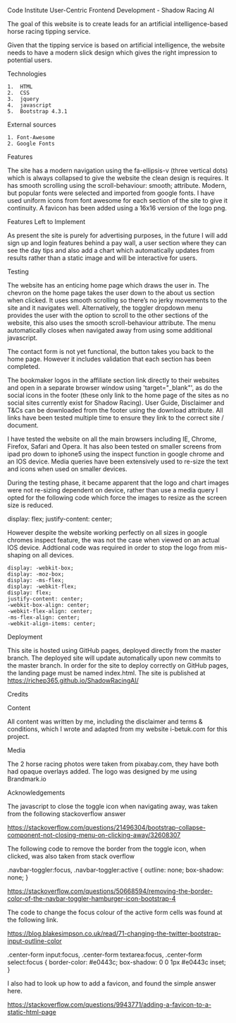 Code Institute User-Centric Frontend Development - Shadow Racing AI

The goal of this website is to create leads for an artificial intelligence-based horse racing tipping service.

Given that the tipping service is based on artificial intelligence, the website needs to have a modern slick design
which gives the right impression to potential users.

Technologies

    1.	HTML
    2.	CSS
    3.	jquery
    4.	javascript
    5.  Bootstrap 4.3.1

External sources

    1. Font-Awesome
    2. Google Fonts

Features

The site has a modern navigation using the fa-ellipsis-v (three vertical dots) which is always collapsed to give the
website the clean design is requires. It has smooth scrolling using the scroll-behaviour: smooth; attribute. Modern,
but popular fonts were selected and imported from google fonts. I have used uniform icons from font awesome for each
section of the site to give it continuity. A favicon has been added using a 16x16 version of the logo png.

Features Left to Implement

As present the site is purely for advertising purposes, in the future I will add sign up and login features behind a
pay wall, a user section where they can see the day tips and also add a chart which automatically updates from results
rather than a static image and will be interactive for users.

Testing

The website has an enticing home page which draws the user in. The chevron on the home page takes the user down to the
about us section when clicked. It uses smooth scrolling so there’s no jerky movements to the site and it navigates well.
Alternatively, the toggler dropdown menu provides the user with the option to scroll to the other sections of the website,
this also uses the smooth scroll-behaviour attribute. The menu automatically closes when navigated away from using some
additional javascript.

The contact form is not yet functional, the button takes you back to the home page. However it includes validation that each
section has been completed.

The bookmaker logos in the affiliate section link directly to their websites and open in a separate browser window using
'target="_blank"', as do the social icons in the footer (these only link to the home page of the sites as no social sites
currently exist for Shadow Racing). User Guide, Disclaimer and T&Cs can be downloaded from the footer using the download
attribute. All links have been tested multiple time to ensure they link to the correct site / document.

I have tested the website on all the main browsers including IE, Chrome, Firefox, Safari and Opera. It has also been tested
on smaller screens from ipad pro down to iphone5 using the inspect function in google chrome and an IOS device. Media queries
have been extensively used to re-size the text and icons when used on smaller devices.

During the testing phase, it became apparent that the logo and chart images were not re-sizing dependent on device, rather
than use a media query I opted for the following code which force the images to resize as the screen size is reduced.

display: flex;
justify-content: center;

However despite the website working perfectly on all sizes in google chromes inspect feature, the was not the case when viewed
on an actual IOS device. Addtional code was required in order to stop the logo from mis-shaping on all devices.

    display: -webkit-box;
    display: -moz-box;
    display: -ms-flex;
    display: -webkit-flex;
    display: flex;
    justify-content: center;
    -webkit-box-align: center;
    -webkit-flex-align: center;
    -ms-flex-align: center;
    -webkit-align-items: center;

Deployment

This site is hosted using GitHub pages, deployed directly from the master branch. The deployed site will update automatically
upon new commits to the master branch. In order for the site to deploy correctly on GitHub pages, the landing page must be
named index.html. The site is published at https://richep365.github.io/ShadowRacingAI/

Credits

Content

All content was written by me, including the disclaimer and terms & conditions, which I wrote and adapted from my website
i-betuk.com for this project.

Media

The 2 horse racing photos were taken from pixabay.com, they have both had opaque overlays added. The logo was designed by
me using Brandmark.io

Acknowledgements

The javascript to close the toggle icon when navigating away, was taken from the following stackoverflow answer

<script>
    $(document).on('click', function() {
        $('.collapse').collapse('hide');
    })
</script>

https://stackoverflow.com/questions/21496304/bootstrap-collapse-component-not-closing-menu-on-clicking-away/32608307

The following code to remove the border from the toggle icon, when clicked, was also taken from stack overflow

.navbar-toggler:focus,
.navbar-toggler:active {
    outline: none;
    box-shadow: none;
}

https://stackoverflow.com/questions/50668594/removing-the-border-color-of-the-navbar-toggler-hamburger-icon-bootstrap-4

The code to change the focus colour of the active form cells was found at the following link.

https://blog.blakesimpson.co.uk/read/71-changing-the-twitter-bootstrap-input-outline-color

.center-form input:focus,
.center-form textarea:focus,
.center-form select:focus {
border-color: #e0443c;
box-shadow: 0 0 1px #e0443c inset;
}

I also had to look up how to add a favicon, and found the simple answer here.

https://stackoverflow.com/questions/9943771/adding-a-favicon-to-a-static-html-page








